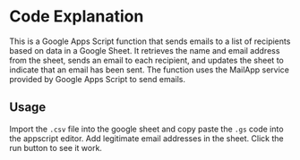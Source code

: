 # Code Explanation
This is a Google Apps Script function that sends emails to a list of recipients based on data in a Google Sheet. 
It retrieves the name and email address from the sheet, sends an email to each recipient, and updates the sheet to indicate that an email has been sent. 
The function uses the MailApp service provided by Google Apps Script to send emails.

## Usage

Import the `.csv` file into the google sheet and copy paste the `.gs` code into the appscript editor. Add legitimate email addresses in the sheet.
Click the run button to see it work.
